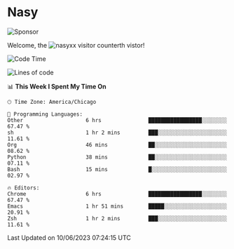 # Nasy

<!--
<p align="center">
<img height="200" src="https://github-readme-stats.vercel.app/api?username=nasyxx&count_private=true&show_icons=true&theme=dracula&include_all_commits=true"/>
<img height="200" src="https://github-readme-stats.vercel.app/api/top-langs/?username=nasyxx&theme=dracula&hide=html,jupyter+notebook&count_private=true&show_icons=true"/>
</p>

  
----------------
-->

![Sponsor](https://img.shields.io/static/v1.svg?label=Sponsor&message=%E2%9D%A4&logo=GitHub&style=flat&color=pink)
 
Welcome, the ![nasyxx visitor counter](https://count.getloli.com/get/@nasyxx?theme=rule34)th vistor!
 
<!--START_SECTION:waka-->
![Code Time](http://img.shields.io/badge/Code%20Time-3%2C562%20hrs%2024%20mins-blue)

![Lines of code](https://img.shields.io/badge/From%20Hello%20World%20I%27ve%20Written-6.3%20million%20lines%20of%20code-blue)

📊 **This Week I Spent My Time On** 

```text
🕑︎ Time Zone: America/Chicago

💬 Programming Languages: 
Other                    6 hrs               █████████████████░░░░░░░░   67.47 % 
sh                       1 hr 2 mins         ███░░░░░░░░░░░░░░░░░░░░░░   11.61 % 
Org                      46 mins             ██░░░░░░░░░░░░░░░░░░░░░░░   08.62 % 
Python                   38 mins             ██░░░░░░░░░░░░░░░░░░░░░░░   07.11 % 
Bash                     15 mins             █░░░░░░░░░░░░░░░░░░░░░░░░   02.97 % 

🔥 Editors: 
Chrome                   6 hrs               █████████████████░░░░░░░░   67.47 % 
Emacs                    1 hr 51 mins        █████░░░░░░░░░░░░░░░░░░░░   20.91 % 
Zsh                      1 hr 2 mins         ███░░░░░░░░░░░░░░░░░░░░░░   11.61 % 
```


 Last Updated on 10/06/2023 07:24:15 UTC
<!--END_SECTION:waka-->

<!-- ![visitors](https://visitor-badge.laobi.icu/badge?page_id=nasyxx.nasyxx) -->
